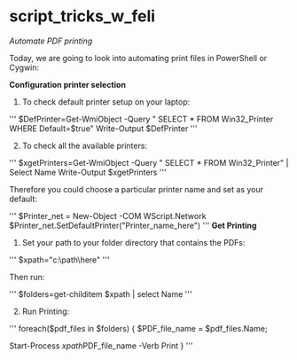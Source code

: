 # script_tricks_w_feli

*Automate PDF printing*

Today, we are going to look into automating print files in PowerShell or Cygwin:

**Configuration printer selection**

1) To check default printer setup on your laptop:

'''
$DefPrinter=Get-WmiObject -Query " SELECT * FROM Win32_Printer WHERE Default=$true"
Write-Output $DefPrinter
'''

2) To check all the available printers:

'''
$xgetPrinters=Get-WmiObject -Query " SELECT * FROM Win32_Printer" | Select Name
Write-Output $xgetPrinters
'''

Therefore you could choose a particular printer name and set as your default:

'''
$Printer_net = New-Object -COM WScript.Network
$Printer_net.SetDefaultPrinter("Printer_name_here")
'''
**Get Printing**

1) Set your path to your folder directory that contains the PDFs:

'''
$xpath="c:\path\here\"
'''

Then run:

'''
$folders=get-childitem $xpath | select Name
'''

2) Run Printing:

'''
foreach($pdf_files in $folders)
{
$PDF_file_name = $pdf_files.Name;

Start-Process $xpath$PDF_file_name -Verb Print
}
'''


